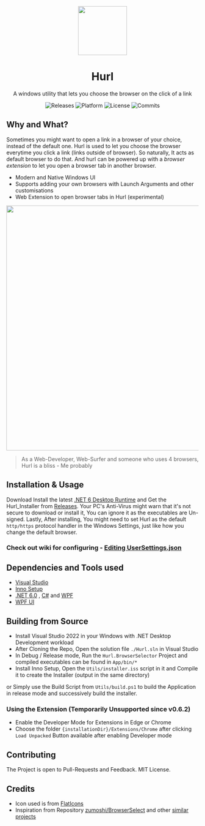 <p align="center">
  <img width="128" align="center" src="App/Assets/internet.ico">
</p>
<h1 align="center">
  Hurl
</h1>
<p align="center">
  A windows utility that lets you choose the browser on the click of a link
</p>
<p align="center">
  <a style="text-decoration:none" href="https://github.com/U-C-S/Hurl/releases">
    <img src="https://img.shields.io/github/v/release/u-c-s/hurl?color=red&label=latest%20version&style=flat-square" alt="Releases" />
  </a>
  <a style="text-decoration:none">
    <img src="https://img.shields.io/badge/platform-Windows%2010%20%26%2011-blue.svg?style=flat-square" alt="Platform" />
  </a>
  <a style="text-decoration:none">
    <img src="https://img.shields.io/github/license/u-c-s/hurl?style=flat-square" alt="License" />
  </a>
  <a style="text-decoration:none" href="https://github.com/U-C-S/Hurl/commits">
    <img src="https://img.shields.io/github/last-commit/u-c-s/hurl?color=orange&style=flat-square" alt="Commits" />
  </a>
</p>

## Why and What?

Sometimes you might want to open a link in a browser of your choice, instead of the default one. Hurl is used to let you choose the browser everytime you click a link (links outside of browser). So naturally, It acts as default browser to do that. And hurl can be powered up with a _browser extension_ to let you open a browser tab in another browser.

- Modern and Native Windows UI
- Supports adding your own browsers with Launch Arguments and other customisations
- Web Extension to open browser tabs in Hurl (experimental)

<p align="center">
  <img width="640" src="https://user-images.githubusercontent.com/50218121/158625754-78026dbe-cd99-4078-8407-313b9c548ca1.png" />
  <!--<img width="640" src="https://user-images.githubusercontent.com/50218121/157494232-a134a412-9dd7-4706-8be7-6e3800484082.png" />-->
</p>

> As a Web-Developer, Web-Surfer and someone who uses 4 browsers, Hurl is a bliss - Me probably

## Installation & Usage

Download Install the latest [.NET 6 Desktop Runtime](https://dotnet.microsoft.com/en-us/download/dotnet/6.0/runtime) and Get the Hurl_Installer from [Releases](https://github.com/U-C-S/Hurl/releases/latest). Your PC's Anti-Virus might warn that it's not secure to download or install it, You can ignore it as the executables are Un-signed. Lastly, After installing, You might need to set Hurl as the default `http/https` protocol handler in the Windows Settings, just like how you change the default browser.

### Check out wiki for configuring - [Editing UserSettings.json](https://github.com/U-C-S/Hurl/wiki/Editing-UserSettings.json)

## Dependencies and Tools used

- [Visual Studio](https://visualstudio.microsoft.com)
- [Inno Setup](https://jrsoftware.org/isinfo.php)
- [.NET 6.0](https://dot.net) , [C#](https://dotnet.microsoft.com/languages/csharp) and [WPF](https://docs.microsoft.com/en-us/visualstudio/designers/getting-started-with-wpf)
- [WPF UI](https://github.com/lepoco/wpfui)

## Building from Source

- Install Visual Studio 2022 in your Windows with .NET Desktop Development workload
- After Cloning the Repo, Open the solution file `./Hurl.sln` in Visual Studio
- In Debug / Release mode, Run the `Hurl.BrowserSelector` Project and compiled executables can be found in `App/bin/*`
- Install Inno Setup, Open the `Utils/installer.iss` script in it and Compile it to create the Installer (output in the same directory)

or Simply use the Build Script from `Utils/build.ps1` to build the Application in release mode and successively build the installer.

### Using the Extension (Temporarily Unsupported since v0.6.2)

- Enable the Developer Mode for Extensions in Edge or Chrome
- Choose the folder `{installationDir}/Extensions/Chrome` after clicking `Load Unpacked` Button available after enabling Developer mode

## Contributing

The Project is open to Pull-Requests and Feedback. MIT License.

## Credits

- Icon used is from [FlatIcons](https://www.flaticon.com/free-icon/internet_4861937)
- Inspiration from Repository [zumoshi/BrowserSelect](https://github.com/zumoshi/BrowserSelect) and other [similar projects](https://github.com/U-C-S/Hurl/issues/5)
